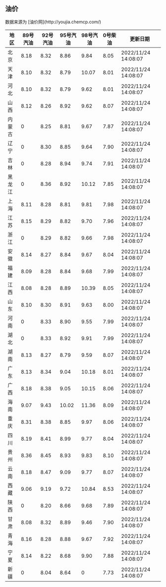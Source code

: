 
<!DOCTYPE html>
<html lang="zh-cn">
<head>
<link href="https://cdn.jsdelivr.net/gh/RookieFanzk/link/github.css" rel="stylesheet">
</head>

<body>
<h2>油价</h2>
<p>数据来源为 [油价网](http://youjia.chemcp.com/) </p>
<table>
<thead>
<tr>
<th>地区</th>
<th>89号汽油</th>
<th>92号汽油</th>
<th>95号汽油</th>
<th>98号汽油</th>
<th>0号柴油</th>
<th>更新日期</th>
</tr>
</thead>
<tbody>
<tr>
<td>北京</td>
<td>8.18</td>
<td>8.32</td>
<td>8.86</td>
<td>9.84</td>
<td>8.05</td>
<td>2022/11/24 14:08:07</td>
</tr>
<tr>
<td>天津</td>
<td>8.10</td>
<td>8.32</td>
<td>8.79</td>
<td>10.07</td>
<td>8.01</td>
<td>2022/11/24 14:08:07</td>
</tr>
<tr>
<td>河北</td>
<td>8.10</td>
<td>8.32</td>
<td>8.79</td>
<td>9.62</td>
<td>8.01</td>
<td>2022/11/24 14:08:07</td>
</tr>
<tr>
<td>山西</td>
<td>8.12</td>
<td>8.26</td>
<td>8.92</td>
<td>9.62</td>
<td>8.07</td>
<td>2022/11/24 14:08:07</td>
</tr>
<tr>
<td>内蒙古</td>
<td>0</td>
<td>8.25</td>
<td>8.81</td>
<td>9.67</td>
<td>7.87</td>
<td>2022/11/24 14:08:07</td>
</tr>
<tr>
<td>辽宁</td>
<td>0</td>
<td>8.30</td>
<td>8.85</td>
<td>9.64</td>
<td>7.90</td>
<td>2022/11/24 14:08:07</td>
</tr>
<tr>
<td>吉林</td>
<td>0</td>
<td>8.28</td>
<td>8.94</td>
<td>9.74</td>
<td>7.91</td>
<td>2022/11/24 14:08:07</td>
</tr>
<tr>
<td>黑龙江</td>
<td>0</td>
<td>8.36</td>
<td>8.92</td>
<td>10.12</td>
<td>7.85</td>
<td>2022/11/24 14:08:07</td>
</tr>
<tr>
<td>上海</td>
<td>8.11</td>
<td>8.28</td>
<td>8.81</td>
<td>9.81</td>
<td>7.98</td>
<td>2022/11/24 14:08:07</td>
</tr>
<tr>
<td>江苏</td>
<td>8.15</td>
<td>8.29</td>
<td>8.82</td>
<td>9.70</td>
<td>7.96</td>
<td>2022/11/24 14:08:07</td>
</tr>
<tr>
<td>浙江</td>
<td>0</td>
<td>8.29</td>
<td>8.82</td>
<td>9.66</td>
<td>7.98</td>
<td>2022/11/24 14:08:07</td>
</tr>
<tr>
<td>安徽</td>
<td>8.14</td>
<td>8.27</td>
<td>8.84</td>
<td>9.67</td>
<td>8.04</td>
<td>2022/11/24 14:08:07</td>
</tr>
<tr>
<td>福建</td>
<td>8.09</td>
<td>8.28</td>
<td>8.84</td>
<td>9.68</td>
<td>7.99</td>
<td>2022/11/24 14:08:07</td>
</tr>
<tr>
<td>江西</td>
<td>8.08</td>
<td>8.28</td>
<td>8.89</td>
<td>10.39</td>
<td>8.05</td>
<td>2022/11/24 14:08:07</td>
</tr>
<tr>
<td>山东</td>
<td>8.10</td>
<td>8.30</td>
<td>8.91</td>
<td>9.63</td>
<td>8.00</td>
<td>2022/11/24 14:08:07</td>
</tr>
<tr>
<td>河南</td>
<td>0</td>
<td>8.33</td>
<td>8.90</td>
<td>9.55</td>
<td>7.99</td>
<td>2022/11/24 14:08:07</td>
</tr>
<tr>
<td>湖北</td>
<td>0</td>
<td>8.33</td>
<td>8.92</td>
<td>9.91</td>
<td>7.99</td>
<td>2022/11/24 14:08:07</td>
</tr>
<tr>
<td>湖南</td>
<td>8.13</td>
<td>8.27</td>
<td>8.79</td>
<td>9.59</td>
<td>8.07</td>
<td>2022/11/24 14:08:07</td>
</tr>
<tr>
<td>广东</td>
<td>8.13</td>
<td>8.34</td>
<td>9.04</td>
<td>10.18</td>
<td>8.01</td>
<td>2022/11/24 14:08:07</td>
</tr>
<tr>
<td>广西</td>
<td>8.18</td>
<td>8.38</td>
<td>9.05</td>
<td>10.15</td>
<td>8.06</td>
<td>2022/11/24 14:08:07</td>
</tr>
<tr>
<td>海南</td>
<td>9.07</td>
<td>9.43</td>
<td>10.02</td>
<td>11.36</td>
<td>8.09</td>
<td>2022/11/24 14:08:07</td>
</tr>
<tr>
<td>重庆</td>
<td>8.31</td>
<td>8.38</td>
<td>8.85</td>
<td>9.97</td>
<td>8.06</td>
<td>2022/11/24 14:08:07</td>
</tr>
<tr>
<td>四川</td>
<td>8.19</td>
<td>8.41</td>
<td>8.99</td>
<td>9.77</td>
<td>8.04</td>
<td>2022/11/24 14:08:07</td>
</tr>
<tr>
<td>贵州</td>
<td>8.36</td>
<td>8.45</td>
<td>8.93</td>
<td>9.83</td>
<td>8.10</td>
<td>2022/11/24 14:08:07</td>
</tr>
<tr>
<td>云南</td>
<td>8.18</td>
<td>8.47</td>
<td>9.09</td>
<td>9.77</td>
<td>8.07</td>
<td>2022/11/24 14:08:07</td>
</tr>
<tr>
<td>西藏</td>
<td>9.06</td>
<td>9.19</td>
<td>9.72</td>
<td>10.84</td>
<td>8.53</td>
<td>2022/11/24 14:08:07</td>
</tr>
<tr>
<td>陕西</td>
<td>0</td>
<td>8.20</td>
<td>8.66</td>
<td>9.68</td>
<td>7.89</td>
<td>2022/11/24 14:08:07</td>
</tr>
<tr>
<td>甘肃</td>
<td>8.08</td>
<td>8.32</td>
<td>8.89</td>
<td>9.46</td>
<td>7.90</td>
<td>2022/11/24 14:08:07</td>
</tr>
<tr>
<td>青海</td>
<td>8.16</td>
<td>8.28</td>
<td>8.88</td>
<td>9.67</td>
<td>7.92</td>
<td>2022/11/24 14:08:07</td>
</tr>
<tr>
<td>宁夏</td>
<td>8.14</td>
<td>8.22</td>
<td>8.68</td>
<td>9.90</td>
<td>7.88</td>
<td>2022/11/24 14:08:07</td>
</tr>
<tr>
<td>新疆</td>
<td>0</td>
<td>8.04</td>
<td>8.64</td>
<td>0</td>
<td>7.73</td>
<td>2022/11/24 14:08:07</td>
</tr>
</tbody>
</table>
</body>
</html>
